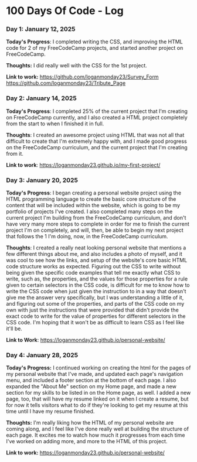 # 100 Days Of Code - Log

### Day 1: January 12, 2025

**Today's Progress**: I completed writing the CSS, and improving the HTML code for 2 of my FreeCodeCamp projects, and started another project on FreeCodeCamp.

**Thoughts:** I did really well with the CSS for the 1st project.

**Link to work:** https://github.com/loganmonday23/Survey_Form
https://github.com/loganmonday23/Tribute_Page

### Day 2: January 14, 2025

**Today's Progress**: I completed 25% of the current project that I'm creating on FreeCodeCamp currently, and I also created a HTML project completely from the start to when I finished it in full.

**Thoughts**: I created an awesome project using HTML that was not all that difficult to create that I'm extremely happy with, and I made good progress on the FreeCodeCamp curriculum, and the current project that I'm creating from it.

**Link to work**: https://loganmonday23.github.io/my-first-project/

### Day 3: January 20, 2025

**Today's Progress**: I began creating a personal website project using the HTML programming language to create the basic core structure of the content that will be included within the website, which is going to be my portfolio of projects I've created. I also completed many steps on the current project I'm building from the FreeCodeCamp curriculum, and don't have very many more steps to complete in order for me to finish the current project I'm on completely, and will, then, be able to begin my next project that follows the 1 I'm doing, now, in the FreeCodeCamp curriculum.

**Thoughts**: I created a really neat looking personal website that mentions a few different things about me, and also includes a photo of myself, and it was cool to see how the links, and setup of the website's core basic HTML code structure works as expected. Figuring out the CSS to write without being given the specific code examples that tell me exactly what CSS to write, such as, the properties, and the values for those properties for a rule given to certain selectors in the CSS code, is difficult for me to know how to write the CSS code when just given the instruction to in a way that doesn't give me the answer very specifically, but I was understanding a little of it, and figuring out some of the properties, and parts of the CSS code on my own with just the instructions that were provided that didn't provide the exact code to write for the value of properties for different selectors in the CSS code. I'm hoping that it won't be as difficult to learn CSS as I feel like it'll be.

**Link to Work**: https://loganmonday23.github.io/personal-website/

### Day 4: January 28, 2025

**Today's Progress:** I continued working on creating the html for the pages of my personal website that I've made, and updated each page's navigation menu, and included a footer section at the bottom of each page. I also expanded the "About Me" section on my Home page, and made a new section for my skills to be listed in on the Home page, as well. I added a new page, too, that will have my resume linked on it when I create a resume, but for now it tells visitors what to do if they're looking to get my resume at this time until I have my resume finished.

**Thoughts:** I'm really liking how the HTML of my personal website are coming along, and I feel like I've done really well at building the structure of each page. It excites me to watch how much it progresses from each time I've worked on adding more, and more to the HTML of this project.

**Link to work:** https://loganmonday23.github.io/personal-website/

